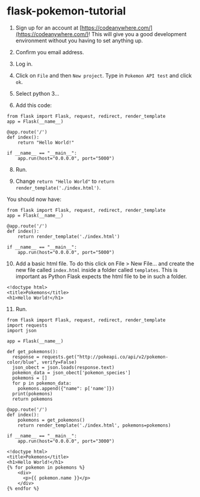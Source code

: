 # flask-pokemon-tutorial

1. Sign up for an account at [https://codeanywhere.com/](https://codeanywhere.com/)!
This will give you a good development environment without you having to set anything up.

2. Confirm you email address.

3. Log in. 

4. Click on `File` and then `New project`. Type in `Pokemon API test` and click `ok`.

5. Select python 3...


7. Add this code:
```
from flask import Flask, request, redirect, render_template
app = Flask(__name__)

@app.route('/')
def index():
    return "Hello World!"

if __name__ == "__main__":
    app.run(host="0.0.0.0", port="5000")
```

8. Run.

9. Change `return "Hello World"` to `return render_template('./index.html')`. 

You should now have:
```
from flask import Flask, request, redirect, render_template
app = Flask(__name__)

@app.route('/')
def index():
    return render_template('./index.html')

if __name__ == "__main__":
    app.run(host="0.0.0.0", port="5000")
```
10. Add a basic html file. To do this click on File > New File... and create the new file called `index.html` inside a folder called `templates`. This is important as Python Flask expects the html file to be in such a folder.
```
<!doctype html>
<title>Pokemons</title>
<h1>Hello World!</h1>
```

11. Run.

```
from flask import Flask, request, redirect, render_template
import requests
import json

app = Flask(__name__)

def get_pokemons():
  response = requests.get("http://pokeapi.co/api/v2/pokemon-color/blue", verify=False)
  json_obect = json.loads(response.text)
  pokemon_data = json_obect['pokemon_species']
  pokemons = []
  for p in pokemon_data:
    pokemons.append({"name": p['name']})
  print(pokemons)
  return pokemons

@app.route('/')
def index():
    pokemons = get_pokemons()
    return render_template('./index.html', pokemons=pokemons)
  
if __name__ == "__main__":
    app.run(host="0.0.0.0", port="3000")
```


```
<!doctype html>
<title>Pokemons</title>
<h1>Hello World!</h1>
{% for pokemon in pokemons %}
    <div>
      <p>{{ pokemon.name }}</p>
    </div>
{% endfor %}
```

